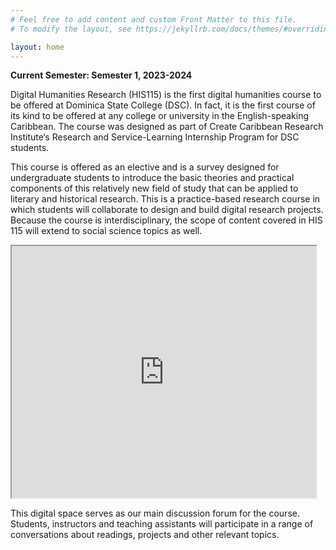 ```yaml
---
# Feel free to add content and custom Front Matter to this file.
# To modify the layout, see https://jekyllrb.com/docs/themes/#overriding-theme-defaults

layout: home
---
```

__Current Semester: Semester 1, 2023-2024__

Digital Humanities Research (HIS115) is the first digital humanities course to be offered at Dominica State College (DSC). In fact, it is the first course of its kind to be offered at any college or university in the English-speaking Caribbean. The course was designed as part of Create Caribbean Research Institute‘s Research and Service-Learning Internship Program for DSC students.

This course is offered as an elective and is a survey designed for undergraduate students to introduce the basic theories and practical components of this relatively new field of study that can be applied to literary and historical research. This is a practice-based research course in which students will collaborate to design and build digital research projects. Because the course is interdisciplinary, the scope of content covered in HIS 115 will extend to social science topics as well.

<iframe style='width: 487px; height: 403px;' src='https://voyant-tools.org/tool/Cirrus/?visible=95&corpus=austen'></iframe>

This digital space serves as our main discussion forum for the course.  Students, instructors and teaching assistants will participate in a range of conversations about readings, projects and other relevant topics.
